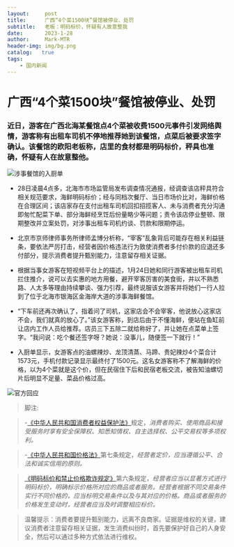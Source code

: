 ```yaml
---
layout:     post
title:      广西“4个菜1500块”餐馆被停业、处罚
subtitle:   老板：明码标价，怀疑有人故意整我
date:       2023-1-28
author:     Mark-MTR
header-img: img/bg.png
catalog:   true
tags:
    - 国内新闻
---
```

# 广西“4个菜1500块”餐馆被停业、处罚

### 近日，游客在广西北海某餐馆点4个菜被收费1500元事件引发网络舆情，游客称有出租车司机不停地推荐她到该餐馆，点菜后被要求签字确认。该餐馆的欧阳老板称，店里的食材都是明码标价，秤具也准确，怀疑有人在故意整他。

![涉事餐馆的入厨单](https://pics5.baidu.com/feed/bd315c6034a85edf5b8e84f49f2aab28dc547575.jpeg@f_auto?token=7bdd6d763cd43f2f064df5655996209e )

- 28日凌晨4点多，北海市市场监管局发布调查情况通报，经调查该店秤具符合相关规范要求，海鲜明码标价；经与同档次餐厅、当日市场价比对，海鲜价格在合理区间；该店家存在支付出租车司机回扣招揽客人、未与消费者充分沟通即匆忙配菜下单、部分海鲜经烹饪后份量略少等问题；责令该店停业整顿、限期整改并立案处罚，对涉事出租车司机约谈、罚款和限期停运。

- 北京市京师律师事务所律师孟博分析称，“宰客”乱象背后可能存在相关利益链条，要依法严厉打击，经营者因价格违法行为致使消费者多付价款的应退还多付部分，提示消费者提升甄别能力，注意留存相关证据。

- 根据当事女游客在短视频平台上的描述，1月24日她和同行游客被出租车司机拦住推介，说可以去实惠的地方用餐，避开宰客厉害的美食街，并以不熟悉路、人太多等理由持续攀谈、强力引荐，最终说服该女游客并将她们一行人拉到了位于北海市银海区金海岸大道的涉事海鲜餐馆。

- “下车前还再次确认了，指着问了司机，这家店会不会宰客，他说放心这家店不会，我们就真的放心了。”该女游客称，到店后由于不懂海鲜，便站在鱼缸前让店内工作人员给推荐。店员三下五除二就给称好了，并让她在点菜单上签字。“我问说：吃个餐还签字呀？她说：没事儿，随便签一下就行！”

- 入厨单显示，女游客点的油螺辣炒、龙顶清蒸、马蹄、贵妃辣炒4个菜合计1573元，手机付款记录显示最终付了1500元。这名女游客称不了解海鲜的价格，以为4个菜就是这个价，但在民宿住下后和民宿老板交流，被告知油螺切片后明显不足量、菜品价格过高。

![官方回应](https://pics2.baidu.com/feed/08f790529822720effae037dadb5a84df31fab64.jpeg@f_auto?token=c0d5fdd22902949934d9928ebf23fd40 )

> 脚注:

> -[《中华人民共和国消费者权益保护法》](http://www.gov.cn/jrzg/2013-10/25/content_2515601.htm )规定，*消费者购买、使用商品和接受服务时享有安全保障权、知悉知情权、自主选择权、公平交易权等多项权利。*

> -[《中华人民共和国价格法》](http://www.gov.cn/fwxx/bw/gjdljgwyh/content_2263012.htm )第七条规定，*经营者定价，应当遵循公平、合法和诚实信用的原则。*

>[《明码标价和禁止价格欺诈规定》](http://www.gov.cn/zhengce/2022-04/26/content_5728113.htm )第六条规定，*经营者应当以显著方式进行明码标价，明确标示价格所对应的商品或者服务。经营者根据不同交易条件实行不同价格的，应当标明交易条件以及与其对应的价格。商品或者服务的价格发生变动时，经营者应当及时调整相应标价。*

> 温馨提示：消费者要提升甄别能力，远离不良商家。证据是维权的关键，建议消费者注意留存相关证据，发生消费纠纷时，首先要保护好自己的人身安全，然后可以通过多种方式依法进行维权。
